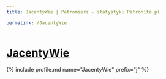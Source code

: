 ```yaml
---
title: JacentyWie | Patromierz - statystyki Patronite.pl

permalink: /JacentyWie
---
```


# [JacentyWie](https://patronite.pl/JacentyWie)

{% include profile.md name="JacentyWie" prefix="j" %}
